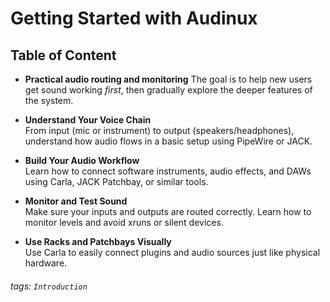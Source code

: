 # Getting Started with Audinux

Table of Content
---

- **Practical audio routing and monitoring**
  The goal is to help new users get sound working *first*, then gradually explore the deeper features of the system.
  
- **Understand Your Voice Chain**  
  From input (mic or instrument) to output (speakers/headphones), understand how audio flows in a basic setup using PipeWire or JACK.

- **Build Your Audio Workflow**  
  Learn how to connect software instruments, audio effects, and DAWs using Carla, JACK Patchbay, or similar tools.

- **Monitor and Test Sound**  
  Make sure your inputs and outputs are routed correctly. Learn how to monitor levels and avoid xruns or silent devices.

- **Use Racks and Patchbays Visually**  
  Use Carla to easily connect plugins and audio sources just like physical hardware.

###### tags: `Introduction`

